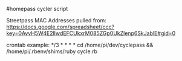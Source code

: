 #homepass cycler script



Streetpass MAC Addresses pulled from:
https://docs.google.com/spreadsheet/ccc?key=0AvvH5W4E2lIwdEFCUkxrM085ZGp0UkZlenp6SkJablE#gid=0



crontab example:
*/3 * * * * cd /home/pi/dev/cyclepass && /home/pi/.rbenv/shims/ruby cycle.rb

